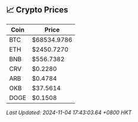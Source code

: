## 📈 Crypto Prices

| Coin | Price |
| ---- | ----- |
| BTC | $68534.9786 |
| ETH | $2450.7270 |
| BNB | $556.7382 |
| CRV | $0.2280 |
| ARB | $0.4784 |
| OKB | $37.5614 |
| DOGE | $0.1508 |

_Last Updated: 2024-11-04 17:43:03.64 +0800 HKT_